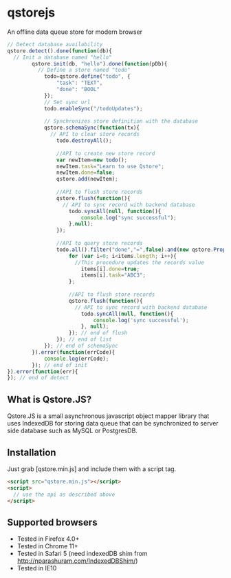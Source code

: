 qstorejs
========

An offline data queue store for modern browser

```js
// Detect database availability
qstore.detect().done(function(db){
  // Init a database named "hello"
		qstore.init(db, "hello").done(function(pDb){	
		  // Define a store named "todo"
			todo=qstore.define("todo", {
				"task": "TEXT",
				"done": "BOOL"
			});
			// Set sync url
			todo.enableSync("/todoUpdates");
			
			// Synchronizes store definition with the database
			qstore.schemaSync(function(tx){
			  // API to clear store records
				todo.destroyAll();
				
				//API to create new store record
				var newItem=new todo();
				newItem.task="Learn to use Qstore";
				newItem.done=false;
				qstore.add(newItem);
				
				//API to flush store records
				qstore.flush(function(){
				  // API to sync record with backend database
					todo.syncAll(null, function(){
						console.log("sync successful");
					},null);
				});
				
				//API to query store records
				todo.all().filter("done","=",false).and(new qstore.PropertyFilter("id","=","038c8f83f8e83d6b571f884543104ffd")).list(function(items){
					for (var i=0; i<items.length; i++){
					  //This procedure updates the records value
						items[i].done=true;
						items[i].task="ABC3";
					};
					
					//API to flush store records
					qstore.flush(function(){
					  // API to sync record with backend database
						todo.syncAll(null, function(){
							console.log('sync successful');
						}, null);
					}); // end of flush
				}); // end of list
			}); // end of schemaSync
		}).error(function(errCode){
			console.log(errCode);
		});	// end of init			
}).error(function(err){
}); // end of detect

```

What is Qstore.JS?
------------------
Qstore.JS is a small asynchronous javascript object mapper library that uses IndexedDB for storing data queue that can be synchronized to server side database such as MySQL or PostgresDB. 

Installation
------------
Just grab [qstore.min.js] and include them with a script tag.

```html
<script src="qstore.min.js"></script>
<script>
  // use the api as described above 
</script>
```

Supported browsers
------------------
 - Tested in Firefox 4.0+
 - Tested in Chrome 11+
 - Tested in Safari 5 (need indexedDB shim from http://nparashuram.com/IndexedDBShim/)
 - Tested in IE10
